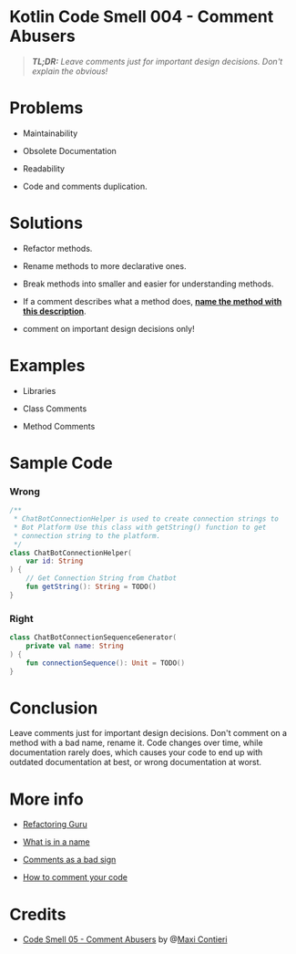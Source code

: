 # Kotlin Code Smell 004 - Comment Abusers

> ***TL;DR:*** *Leave comments just for important design decisions. Don't explain the obvious!*

# Problems

*   Maintainability
    
*   Obsolete Documentation
    
*   Readability
    
*   Code and comments duplication.
    

# Solutions

*   Refactor methods.
    
*   Rename methods to more declarative ones.
    
*   Break methods into smaller and easier for understanding methods.
    
*   If a comment describes what a method does, [**name the method with this description**](https://maximilianocontieri.com/refactoring-005-replace-comment-with-function-name).
    
*   comment on important design decisions only!
    

# Examples

*   Libraries
    
*   Class Comments
    
*   Method Comments
    

# Sample Code

### Wrong

```kotlin
/**
 * ChatBotConnectionHelper is used to create connection strings to
 * Bot Platform Use this class with getString() function to get 
 * connection string to the platform.
 */
class ChatBotConnectionHelper(
    var id: String
) {
    // Get Connection String from Chatbot
    fun getString(): String = TODO()
}
```

### Right

```kotlin
class ChatBotConnectionSequenceGenerator(
    private val name: String
) {
    fun connectionSequence(): Unit = TODO()
}
```

# Conclusion

Leave comments just for important design decisions. Don't comment on a method with a bad name, rename it. Code changes over time, while documentation rarely does, which causes your code to end up with outdated documentation at best, or wrong documentation at worst.

# More info

*   [Refactoring Guru](https://refactoring.guru/es/smells/comments)
    
*   [What is in a name](https://maximilianocontieri.com/what-exactly-is-a-name-part-i-the-quest)
    
*   [Comments as a bad sign](https://dev.to/alexbunardzic/code-comments-are-a-sign-that-something-s-off-19e1)
    
*   [How to comment your code](https://arter.dev/how-to-comment-your-code-like-a-boss)
    

# Credits

*   [Code Smell 05 - Comment Abusers](https://maximilianocontieri.com/code-smell-05-comment-abusers) by @[Maxi Contieri](@mcsee)